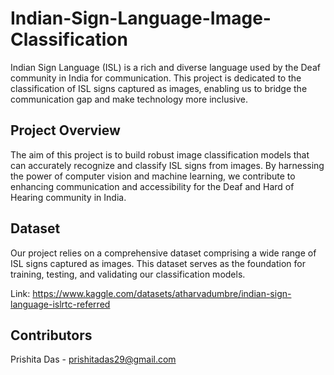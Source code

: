 # Indian-Sign-Language-Image-Classification


Indian Sign Language (ISL) is a rich and diverse language used by the Deaf community in India for communication. This project is dedicated to the classification of ISL signs captured as images, enabling us to bridge the communication gap and make technology more inclusive.

## Project Overview

The aim of this project is to build robust image classification models that can accurately recognize and classify ISL signs from images. By harnessing the power of computer vision and machine learning, we contribute to enhancing communication and accessibility for the Deaf and Hard of Hearing community in India.

## Dataset

Our project relies on a comprehensive dataset comprising a wide range of ISL signs captured as images. This dataset serves as the foundation for training, testing, and validating our classification models. 

Link: https://www.kaggle.com/datasets/atharvadumbre/indian-sign-language-islrtc-referred

## Contributors
Prishita Das - prishitadas29@gmail.com 
